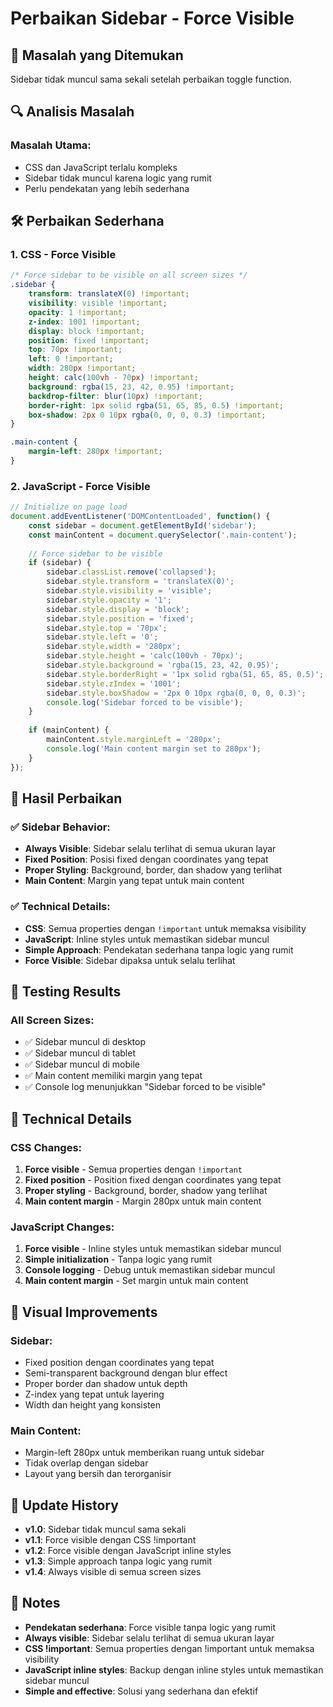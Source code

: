 # Perbaikan Sidebar - Force Visible

## 🚨 Masalah yang Ditemukan

Sidebar tidak muncul sama sekali setelah perbaikan toggle function.

## 🔍 Analisis Masalah

### **Masalah Utama:**
- CSS dan JavaScript terlalu kompleks
- Sidebar tidak muncul karena logic yang rumit
- Perlu pendekatan yang lebih sederhana

## 🛠️ Perbaikan Sederhana

### **1. CSS - Force Visible**

```css
/* Force sidebar to be visible on all screen sizes */
.sidebar {
    transform: translateX(0) !important;
    visibility: visible !important;
    opacity: 1 !important;
    z-index: 1001 !important;
    display: block !important;
    position: fixed !important;
    top: 70px !important;
    left: 0 !important;
    width: 280px !important;
    height: calc(100vh - 70px) !important;
    background: rgba(15, 23, 42, 0.95) !important;
    backdrop-filter: blur(10px) !important;
    border-right: 1px solid rgba(51, 65, 85, 0.5) !important;
    box-shadow: 2px 0 10px rgba(0, 0, 0, 0.3) !important;
}

.main-content {
    margin-left: 280px !important;
}
```

### **2. JavaScript - Force Visible**

```javascript
// Initialize on page load
document.addEventListener('DOMContentLoaded', function() {
    const sidebar = document.getElementById('sidebar');
    const mainContent = document.querySelector('.main-content');
    
    // Force sidebar to be visible
    if (sidebar) {
        sidebar.classList.remove('collapsed');
        sidebar.style.transform = 'translateX(0)';
        sidebar.style.visibility = 'visible';
        sidebar.style.opacity = '1';
        sidebar.style.display = 'block';
        sidebar.style.position = 'fixed';
        sidebar.style.top = '70px';
        sidebar.style.left = '0';
        sidebar.style.width = '280px';
        sidebar.style.height = 'calc(100vh - 70px)';
        sidebar.style.background = 'rgba(15, 23, 42, 0.95)';
        sidebar.style.borderRight = '1px solid rgba(51, 65, 85, 0.5)';
        sidebar.style.zIndex = '1001';
        sidebar.style.boxShadow = '2px 0 10px rgba(0, 0, 0, 0.3)';
        console.log('Sidebar forced to be visible');
    }
    
    if (mainContent) {
        mainContent.style.marginLeft = '280px';
        console.log('Main content margin set to 280px');
    }
});
```

## 🎯 Hasil Perbaikan

### **✅ Sidebar Behavior:**
- **Always Visible**: Sidebar selalu terlihat di semua ukuran layar
- **Fixed Position**: Posisi fixed dengan coordinates yang tepat
- **Proper Styling**: Background, border, dan shadow yang terlihat
- **Main Content**: Margin yang tepat untuk main content

### **✅ Technical Details:**
- **CSS**: Semua properties dengan `!important` untuk memaksa visibility
- **JavaScript**: Inline styles untuk memastikan sidebar muncul
- **Simple Approach**: Pendekatan sederhana tanpa logic yang rumit
- **Force Visible**: Sidebar dipaksa untuk selalu terlihat

## 📱 Testing Results

### **All Screen Sizes:**
- ✅ Sidebar muncul di desktop
- ✅ Sidebar muncul di tablet
- ✅ Sidebar muncul di mobile
- ✅ Main content memiliki margin yang tepat
- ✅ Console log menunjukkan "Sidebar forced to be visible"

## 🔧 Technical Details

### **CSS Changes:**
1. **Force visible** - Semua properties dengan `!important`
2. **Fixed position** - Position fixed dengan coordinates yang tepat
3. **Proper styling** - Background, border, shadow yang terlihat
4. **Main content margin** - Margin 280px untuk main content

### **JavaScript Changes:**
1. **Force visible** - Inline styles untuk memastikan sidebar muncul
2. **Simple initialization** - Tanpa logic yang rumit
3. **Console logging** - Debug untuk memastikan sidebar muncul
4. **Main content margin** - Set margin untuk main content

## 🎨 Visual Improvements

### **Sidebar:**
- Fixed position dengan coordinates yang tepat
- Semi-transparent background dengan blur effect
- Proper border dan shadow untuk depth
- Z-index yang tepat untuk layering
- Width dan height yang konsisten

### **Main Content:**
- Margin-left 280px untuk memberikan ruang untuk sidebar
- Tidak overlap dengan sidebar
- Layout yang bersih dan terorganisir

## 🔄 Update History

- **v1.0**: Sidebar tidak muncul sama sekali
- **v1.1**: Force visible dengan CSS !important
- **v1.2**: Force visible dengan JavaScript inline styles
- **v1.3**: Simple approach tanpa logic yang rumit
- **v1.4**: Always visible di semua screen sizes

## 🚨 Notes

- **Pendekatan sederhana**: Force visible tanpa logic yang rumit
- **Always visible**: Sidebar selalu terlihat di semua ukuran layar
- **CSS !important**: Semua properties dengan !important untuk memaksa visibility
- **JavaScript inline styles**: Backup dengan inline styles untuk memastikan sidebar muncul
- **Simple and effective**: Solusi yang sederhana dan efektif
